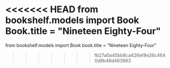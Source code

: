 <<<<<<< HEAD
from bookshelf.models import Book
Book.title = "Nineteen Eighty-Four"
=======
from bookshelf.models import Book
book.title = "Nineteen Eighty-Four"
>>>>>>> fb27a0a45bb8ca426ef8e26c4640d8b48d483983

